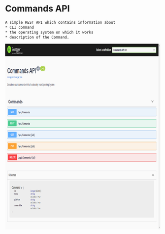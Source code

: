 # Commands API
    A simple REST API which contains information about 
    * CLI command
    * the operating system on which it works
    * description of the Command.
    
<img src="https://github.com/ArvinthKumar2502/Commands_API/blob/main/CommandAPI/Screenshot%20(3).png" height=600 width=1000>    
